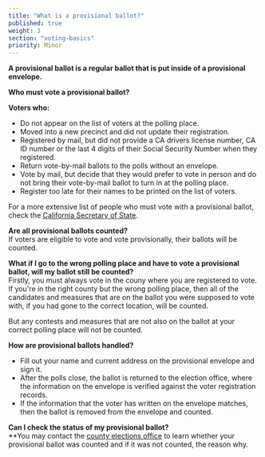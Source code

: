 ```yaml
---
title: "What is a provisional ballot?"
published: true
weight: 3
section: "voting-basics"
priority: Minor
---
```


**A provisional ballot is a regular ballot that is put inside of a provisional envelope.** 

**Who must vote a provisional ballot?**  

**Voters who:**  
- Do not appear on the list of voters at the polling place. 
- Moved into a new precinct and did not update their registration.
- Registered by mail, but did not provide a CA drivers license number, CA ID number or the last 4 digits of their Social Security Number when they registered.
- Return vote-by-mail ballots to the polls without an envelope.
- Vote by mail, but decide that they would prefer to vote in person and do not bring their vote-by-mail ballot to turn in at the polling place.
- Register too late for their names to be printed on the list of voters.  

For a more extensive list of people who must vote with a provisional ballot, check the [California Secretary of State](http://www.sos.ca.gov/elections/voting-resources/provisional-voting/).

**Are all provisional ballots counted?**  
If voters are eligible to vote and vote provisionally, their ballots will be counted.  

**What if I go to the wrong polling place and have to vote a provisional ballot, will my ballot still be counted?**  
Firstly, you must always vote in the couny where you are registered to vote.  
If you're in the right county but the wrong polling place, then all of the candidates and measures that are on the ballot you were supposed to vote with, if you had gone to the correct location, will be counted.  

But any contests and measures that are not also on the ballot at your correct polling place will not be counted.  

**How are provisional ballots handled?**  
- Fill out your name and current address on the provisional envelope and sign it. 
- After the polls close, the ballot is returned to the election office, where the information on the envelope is verified against the voter registration records.  
- If the information that the voter has written on the envelope matches, then the ballot is removed from the envelope and counted.  

**Can I check the status of my provisional ballot?**  
**You may contact the [county elections office](http://www.sos.ca.gov/elections/voting-resources/county-elections-offices/) to learn whether your provisional ballot was counted and if it was not counted, the reason why.  
